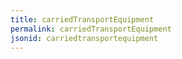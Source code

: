 ```yaml
---
title: carriedTransportEquipment
permalink: carriedTransportEquipment
jsonid: carriedtransportequipment
---
```

